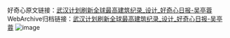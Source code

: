 好奇心原文链接：[武汉计划刷新全球最高建筑纪录_设计_好奇心日报-吴亭蓉](https://www.qdaily.com/articles/1187.html)
WebArchive归档链接：[武汉计划刷新全球最高建筑纪录_设计_好奇心日报-吴亭蓉](http://web.archive.org/web/20190623145654/https://www.qdaily.com/articles/1187.html)
![image](http://ww3.sinaimg.cn/large/007d5XDply1g3v4b0m9csj30u03jx7wh)
